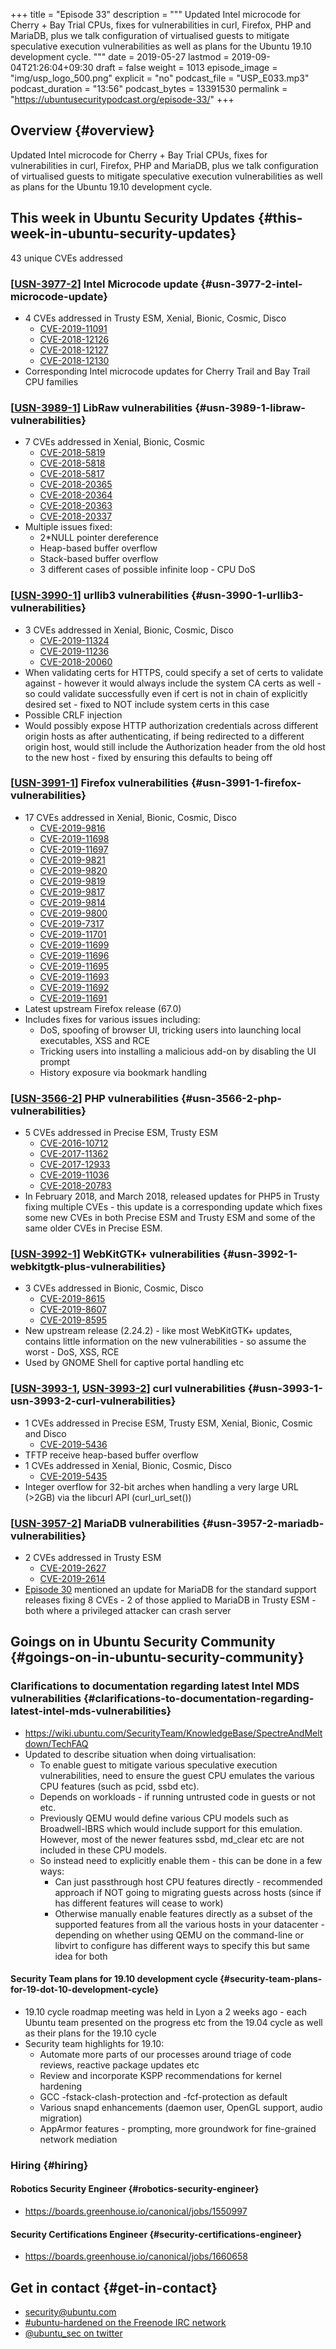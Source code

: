 +++
title = "Episode 33"
description = """
  Updated Intel microcode for Cherry + Bay Trial CPUs, fixes for
  vulnerabilities in curl, Firefox, PHP and MariaDB, plus we talk
  configuration of virtualised guests to mitigate speculative execution
  vulnerabilities as well as plans for the Ubuntu 19.10 development cycle.
  """
date = 2019-05-27
lastmod = 2019-09-04T21:26:04+09:30
draft = false
weight = 1013
episode_image = "img/usp_logo_500.png"
explicit = "no"
podcast_file = "USP_E033.mp3"
podcast_duration = "13:56"
podcast_bytes = 13391530
permalink = "https://ubuntusecuritypodcast.org/episode-33/"
+++

## Overview {#overview}

Updated Intel microcode for Cherry + Bay Trial CPUs, fixes for
vulnerabilities in curl, Firefox, PHP and MariaDB, plus we talk
configuration of virtualised guests to mitigate speculative execution
vulnerabilities as well as plans for the Ubuntu 19.10 development cycle.


## This week in Ubuntu Security Updates {#this-week-in-ubuntu-security-updates}

43 unique CVEs addressed


### [[USN-3977-2](https://usn.ubuntu.com/3977-2/)] Intel Microcode update {#usn-3977-2-intel-microcode-update}

-   4 CVEs addressed in Trusty ESM, Xenial, Bionic, Cosmic, Disco
    -   [CVE-2019-11091](https://people.canonical.com/~ubuntu-security/cve/CVE-2019-11091)
    -   [CVE-2018-12126](https://people.canonical.com/~ubuntu-security/cve/CVE-2018-12126)
    -   [CVE-2018-12127](https://people.canonical.com/~ubuntu-security/cve/CVE-2018-12127)
    -   [CVE-2018-12130](https://people.canonical.com/~ubuntu-security/cve/CVE-2018-12130)
-   Corresponding Intel microcode updates for Cherry Trail and Bay Trail CPU families


### [[USN-3989-1](https://usn.ubuntu.com/3989-1/)] LibRaw vulnerabilities {#usn-3989-1-libraw-vulnerabilities}

-   7 CVEs addressed in Xenial, Bionic, Cosmic
    -   [CVE-2018-5819](https://people.canonical.com/~ubuntu-security/cve/CVE-2018-5819)
    -   [CVE-2018-5818](https://people.canonical.com/~ubuntu-security/cve/CVE-2018-5818)
    -   [CVE-2018-5817](https://people.canonical.com/~ubuntu-security/cve/CVE-2018-5817)
    -   [CVE-2018-20365](https://people.canonical.com/~ubuntu-security/cve/CVE-2018-20365)
    -   [CVE-2018-20364](https://people.canonical.com/~ubuntu-security/cve/CVE-2018-20364)
    -   [CVE-2018-20363](https://people.canonical.com/~ubuntu-security/cve/CVE-2018-20363)
    -   [CVE-2018-20337](https://people.canonical.com/~ubuntu-security/cve/CVE-2018-20337)
-   Multiple issues fixed:
    -   2\*NULL pointer dereference
    -   Heap-based buffer overflow
    -   Stack-based buffer overflow
    -   3 different cases of possible infinite loop - CPU DoS


### [[USN-3990-1](https://usn.ubuntu.com/3990-1/)] urllib3 vulnerabilities {#usn-3990-1-urllib3-vulnerabilities}

-   3 CVEs addressed in Xenial, Bionic, Cosmic, Disco
    -   [CVE-2019-11324](https://people.canonical.com/~ubuntu-security/cve/CVE-2019-11324)
    -   [CVE-2019-11236](https://people.canonical.com/~ubuntu-security/cve/CVE-2019-11236)
    -   [CVE-2018-20060](https://people.canonical.com/~ubuntu-security/cve/CVE-2018-20060)
-   When validating certs for HTTPS, could specify a set of certs to validate
    against - however it would always include the system CA certs as well -
    so could validate successfully even if cert is not in chain of explicitly
    desired set - fixed to NOT include system certs in this case
-   Possible CRLF injection
-   Would possibly expose HTTP authorization credentials across different
    origin hosts as after authenticating, if being redirected to a different
    origin host, would still include the Authorization header from the old
    host to the new host - fixed by ensuring this defaults to being off


### [[USN-3991-1](https://usn.ubuntu.com/3991-1/)] Firefox vulnerabilities {#usn-3991-1-firefox-vulnerabilities}

-   17 CVEs addressed in Xenial, Bionic, Cosmic, Disco
    -   [CVE-2019-9816](https://people.canonical.com/~ubuntu-security/cve/CVE-2019-9816)
    -   [CVE-2019-11698](https://people.canonical.com/~ubuntu-security/cve/CVE-2019-11698)
    -   [CVE-2019-11697](https://people.canonical.com/~ubuntu-security/cve/CVE-2019-11697)
    -   [CVE-2019-9821](https://people.canonical.com/~ubuntu-security/cve/CVE-2019-9821)
    -   [CVE-2019-9820](https://people.canonical.com/~ubuntu-security/cve/CVE-2019-9820)
    -   [CVE-2019-9819](https://people.canonical.com/~ubuntu-security/cve/CVE-2019-9819)
    -   [CVE-2019-9817](https://people.canonical.com/~ubuntu-security/cve/CVE-2019-9817)
    -   [CVE-2019-9814](https://people.canonical.com/~ubuntu-security/cve/CVE-2019-9814)
    -   [CVE-2019-9800](https://people.canonical.com/~ubuntu-security/cve/CVE-2019-9800)
    -   [CVE-2019-7317](https://people.canonical.com/~ubuntu-security/cve/CVE-2019-7317)
    -   [CVE-2019-11701](https://people.canonical.com/~ubuntu-security/cve/CVE-2019-11701)
    -   [CVE-2019-11699](https://people.canonical.com/~ubuntu-security/cve/CVE-2019-11699)
    -   [CVE-2019-11696](https://people.canonical.com/~ubuntu-security/cve/CVE-2019-11696)
    -   [CVE-2019-11695](https://people.canonical.com/~ubuntu-security/cve/CVE-2019-11695)
    -   [CVE-2019-11693](https://people.canonical.com/~ubuntu-security/cve/CVE-2019-11693)
    -   [CVE-2019-11692](https://people.canonical.com/~ubuntu-security/cve/CVE-2019-11692)
    -   [CVE-2019-11691](https://people.canonical.com/~ubuntu-security/cve/CVE-2019-11691)
-   Latest upstream Firefox release (67.0)
-   Includes fixes for various issues including:
    -   DoS, spoofing of browser UI, tricking users into launching local
        executables, XSS and RCE
    -   Tricking users into installing a malicious add-on by disabling the UI prompt
    -   History exposure via bookmark handling


### [[USN-3566-2](https://usn.ubuntu.com/3566-2/)] PHP vulnerabilities {#usn-3566-2-php-vulnerabilities}

-   5 CVEs addressed in Precise ESM, Trusty ESM
    -   [CVE-2016-10712](https://people.canonical.com/~ubuntu-security/cve/CVE-2016-10712)
    -   [CVE-2017-11362](https://people.canonical.com/~ubuntu-security/cve/CVE-2017-11362)
    -   [CVE-2017-12933](https://people.canonical.com/~ubuntu-security/cve/CVE-2017-12933)
    -   [CVE-2019-11036](https://people.canonical.com/~ubuntu-security/cve/CVE-2019-11036)
    -   [CVE-2018-20783](https://people.canonical.com/~ubuntu-security/cve/CVE-2018-20783)
-   In February 2018, and March 2018, released updates for PHP5 in Trusty
    fixing multiple CVEs - this update is a corresponding update which fixes
    some new CVEs in both Precise ESM and Trusty ESM and some of the same
    older CVEs in Precise ESM.


### [[USN-3992-1](https://usn.ubuntu.com/3992-1/)] WebKitGTK+ vulnerabilities {#usn-3992-1-webkitgtk-plus-vulnerabilities}

-   3 CVEs addressed in Bionic, Cosmic, Disco
    -   [CVE-2019-8615](https://people.canonical.com/~ubuntu-security/cve/CVE-2019-8615)
    -   [CVE-2019-8607](https://people.canonical.com/~ubuntu-security/cve/CVE-2019-8607)
    -   [CVE-2019-8595](https://people.canonical.com/~ubuntu-security/cve/CVE-2019-8595)
-   New upstream release (2.24.2) - like most WebKitGTK+ updates, contains
    little information on the new vulnerabilities - so assume the worst -
    DoS, XSS, RCE
-   Used by GNOME Shell for captive portal handling etc


### [[USN-3993-1](https://usn.ubuntu.com/3993-1/), [USN-3993-2](https://usn.ubuntu.com/3993-2/)] curl vulnerabilities {#usn-3993-1-usn-3993-2-curl-vulnerabilities}

-   1 CVEs addressed in Precise ESM, Trusty ESM, Xenial, Bionic, Cosmic and Disco
    -   [CVE-2019-5436](https://people.canonical.com/~ubuntu-security/cve/CVE-2019-5436)
-   TFTP receive heap-based buffer overflow
-   1 CVEs addressed in Xenial, Bionic, Cosmic, Disco
    -   [CVE-2019-5435](https://people.canonical.com/~ubuntu-security/cve/CVE-2019-5435)
-   Integer overflow for 32-bit arches when handling a very large URL (>2GB)
    via the libcurl API (curl\_url\_set())


### [[USN-3957-2](https://usn.ubuntu.com/3957-2/)] MariaDB vulnerabilities {#usn-3957-2-mariadb-vulnerabilities}

-   2 CVEs addressed in Trusty ESM
    -   [CVE-2019-2627](https://people.canonical.com/~ubuntu-security/cve/CVE-2019-2627)
    -   [CVE-2019-2614](https://people.canonical.com/~ubuntu-security/cve/CVE-2019-2614)
-   [Episode 30](https://ubuntusecuritypodcast.org/episode-30/) mentioned an update for MariaDB for the standard support
    releases fixing 8 CVEs - 2 of those applied to MariaDB in Trusty ESM -
    both where a privileged attacker can crash server


## Goings on in Ubuntu Security Community {#goings-on-in-ubuntu-security-community}


### Clarifications to documentation regarding latest Intel MDS vulnerabilities {#clarifications-to-documentation-regarding-latest-intel-mds-vulnerabilities}

-   <https://wiki.ubuntu.com/SecurityTeam/KnowledgeBase/SpectreAndMeltdown/TechFAQ>
-   Updated to describe situation when doing virtualisation:
    -   To enable guest to mitigate various speculative execution
        vulnerabilities, need to ensure the guest CPU emulates the various CPU
        features (such as pcid, ssbd etc).
    -   Depends on workloads - if running untrusted code in guests or not etc.
    -   Previously QEMU would define various CPU models such as Broadwell-IBRS
        which would include support for this emulation. However, most of the
        newer features ssbd, md\_clear etc are not included in these CPU models.
    -   So instead need to explicitly enable them - this can be done in a few ways:
        -   Can just passthrough host CPU features directly - recommended
            approach if NOT going to migrating guests across hosts (since if has
            different features will cease to work)
        -   Otherwise manually enable features directly as a subset of the
            supported features from all the various hosts in your datacenter -
            depending on whether using QEMU on the command-line or libvirt to
            configure has different ways to specify this but same idea for both


#### Security Team plans for 19.10 development cycle {#security-team-plans-for-19-dot-10-development-cycle}

-   19.10 cycle roadmap meeting was held in Lyon a 2 weeks ago - each Ubuntu
    team presented on the progress etc from the 19.04 cycle as well as their
    plans for the 19.10 cycle
-   Security team highlights for 19.10:
    -   Automate more parts of our processes around triage of code reviews,
        reactive package updates etc
    -   Review and incorporate KSPP recommendations for kernel hardening
    -   GCC -fstack-clash-protection and -fcf-protection as default
    -   Various snapd enhancements (daemon user, OpenGL support, audio
        migration)
    -   AppArmor features - prompting, more groundwork for fine-grained network
        mediation


### Hiring {#hiring}


#### Robotics Security Engineer {#robotics-security-engineer}

-   <https://boards.greenhouse.io/canonical/jobs/1550997>


#### Security Certifications Engineer {#security-certifications-engineer}

-   <https://boards.greenhouse.io/canonical/jobs/1660658>


## Get in contact {#get-in-contact}

-   [security@ubuntu.com](mailto:security@ubuntu.com)
-   [#ubuntu-hardened on the Freenode IRC network](http://webchat.freenode.net/#ubuntu-hardened)
-   [@ubuntu\_sec on twitter](https://twitter.com/ubuntu%5Fsec)